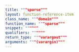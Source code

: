 ```yaml
---
title: """sparse"""
layout: function-reference-item
class_name: """domain"""
function_name: """sparse"""
snippet: """"""
qualifiers: """"""
return_type: """varargout"""
arguments: """(varargin)"""
---
```


